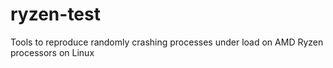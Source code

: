 # ryzen-test
Tools to reproduce randomly crashing processes under load on AMD Ryzen processors on Linux
